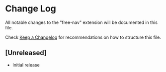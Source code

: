 # Change Log

All notable changes to the "free-nav" extension will be documented in this file.

Check [Keep a Changelog](http://keepachangelog.com/) for recommendations on how to structure this file.

## [Unreleased]

- Initial release